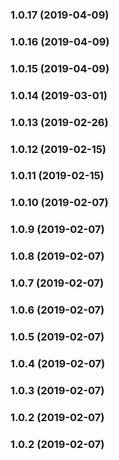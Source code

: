 <a name="1.0.17"></a>
### 1.0.17 (2019-04-09)


<a name="1.0.16"></a>
### 1.0.16 (2019-04-09)


<a name="1.0.15"></a>
### 1.0.15 (2019-04-09)


<a name="1.0.14"></a>
### 1.0.14 (2019-03-01)


<a name="1.0.13"></a>
### 1.0.13 (2019-02-26)


<a name="1.0.12"></a>
### 1.0.12 (2019-02-15)


<a name="1.0.11"></a>
### 1.0.11 (2019-02-15)


<a name="1.0.10"></a>
### 1.0.10 (2019-02-07)


<a name="1.0.9"></a>
### 1.0.9 (2019-02-07)


<a name="1.0.8"></a>
### 1.0.8 (2019-02-07)


<a name="1.0.7"></a>
### 1.0.7 (2019-02-07)


<a name="1.0.6"></a>
### 1.0.6 (2019-02-07)


<a name="1.0.5"></a>
### 1.0.5 (2019-02-07)


<a name="1.0.4"></a>
### 1.0.4 (2019-02-07)


<a name="1.0.3"></a>
### 1.0.3 (2019-02-07)


<a name="1.0.2"></a>
### 1.0.2 (2019-02-07)


<a name="1.0.2"></a>
### 1.0.2 (2019-02-07)

